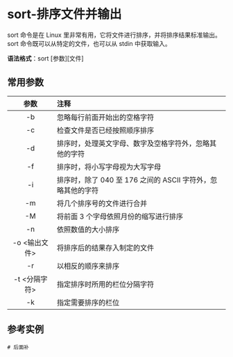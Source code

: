# sort-排序文件并输出

sort 命令是在 Linux 里非常有用，它将文件进行排序，并将排序结果标准输出。sort 命令既可以从特定的文件，也可以从 stdin 中获取输入。

**语法格式**：sort [参数][文件]

## 常用参数

|     参数      | 注释                                                        |
| :-----------: | :---------------------------------------------------------- |
|      -b       | 忽略每行前面开始出的空格字符                                |
|      -c       | 检查文件是否已经按照顺序排序                                |
|      -d       | 排序时，处理英文字母、数字及空格字符外，忽略其他的字符      |
|      -f       | 排序时，将小写字母视为大写字母                              |
|      -i       | 排序时，除了 040 至 176 之间的 ASCII 字符外，忽略其他的字符 |
|      -m       | 将几个排序号的文件进行合并                                  |
|      -M       | 将前面 3 个字母依照月份的缩写进行排序                       |
|      -n       | 依照数值的大小排序                                          |
| -o <输出文件> | 将排序后的结果存入制定的文件                                |
|      -r       | 以相反的顺序来排序                                          |
| -t <分隔字符> | 指定排序时所用的栏位分隔字符                                |
|      -k       | 指定需要排序的栏位                                          |

## 参考实例

```shell
# 后面补
```
